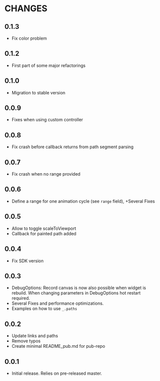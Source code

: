 # CHANGES

## 0.1.3
* Fix color problem

## 0.1.2
* First part of some major refactorings

## 0.1.0
* Migration to stable version

## 0.0.9
* Fixes when using custom controller

## 0.0.8
* Fix crash before callback returns from path segment parsing

## 0.0.7
* Fix crash when no range provided

## 0.0.6
* Define a range for one animation cycle (see `range` field), +Several Fixes

## 0.0.5
* Allow to toggle scaleToViewport
* Callback for painted path added

## 0.0.4
* Fix SDK version

## 0.0.3

* DebugOptions: Record canvas is now also possible when widget is rebuild. When changing parameters in DebugOptions hot restart required.
* Several Fixes and performance optimizations.
* Examples on how to use `_.paths`

## 0.0.2

* Update links and paths
* Remove typos
* Create minimal README_pub.md for pub-repo

## 0.0.1

* Initial release.  Relies on pre-released master.
